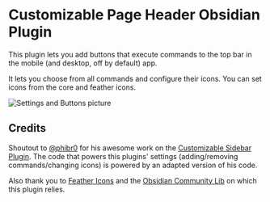 # Customizable Page Header Obsidian Plugin

This plugin lets you add buttons that execute commands to the top bar in the mobile (and desktop, off by default) app.

It lets you choose from all commands and configure their icons. You can set icons from the core and feather icons.

![Settings and Buttons picture](https://raw.githubusercontent.com/kometenstaub/top-bar-buttons/main/resources/top-bar-settings-and-buttons.png)

## Credits

Shoutout to [@phibr0](https://github.com/phibr0) for his awesome work on the [Customizable Sidebar Plugin](https://github.com/phibr0/obsidian-customizable-sidebar). The code that powers this plugins' settings (adding/removing commands/changing icons) is powered by an adapted version of his code.

Also thank you to [Feather Icons](https://github.com/feathericons/feather#quick-start) and the [Obsidian Community Lib](https://github.com/obsidian-community/obsidian-community-lib) on which this plugin relies.